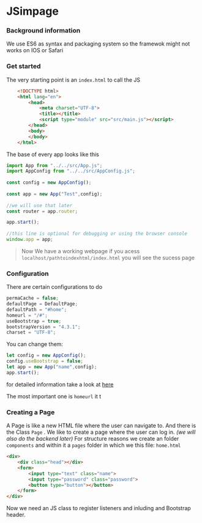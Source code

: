 # JSimpage
### Background information
We use ES6 as syntax and packaging system so the framewok might not works on IOS or Safari
### Get started
The very starting point is an `index.html` to call the JS
````html
    <!DOCTYPE html>  
    <html lang="en">  
	    <head>  
		    <meta charset="UTF-8">  
		    <title></title>  
		    <script type="module" src="src/main.js"></script>  
	    </head>  
	    <body>  
	    </body>  
    </html>
````
The base of every app looks like this
````javascript
import App from "../../src/App.js";  
import AppConfig from "../../src/AppConfig.js";
  
const config = new AppConfig(); 
  
const app = new App("Test",config); 
 
//we will use that later  
const router = app.router;  

app.start();  
  
//this line is optional for debugging or using the browser console  
window.app = app;
````

> Now We have a working webpage if you acess `localhost/pathtoindexhtml/index.html` you will see the sucess page
### Configuration
There are certain configurations to do
````js
permaCache = false;  
defaultPage = DefaultPage;  
defaultPath = "#home";
homeurl = "/#";  
useBootstrap = true;  
bootstrapVersion = "4.3.1";  
charset = "UTF-8";
````
You can change them:
````js
let config = new AppConfig();
config.useBootstrap = false;
let app = new App("name",config);
app.start();
````
for detailed information take a look at [here](Configuration.md)

The most important one is `homeurl` it t

### Creating a Page
A Page is like a new HTML file where the user can navigate to. And there is the Class `Page` . We like to create a page where the user can log in. *(we will also do the backend later)*
For structure reasons we create an folder `components` and within it a `pages` folder in which we this file: `home.html`
````html
<div>  
	<div class="head"></div>  
	<form>  
		<input type="text" class="name">  
		<input type="password" class="password">  
		<button type="button"></button>  
	</form>  
</div>
````
Now we need an JS class to register listeners and inluding and Bootstrap header.


<!--stackedit_data:
eyJoaXN0b3J5IjpbMTE3NjU5ODEzMSw5MjY2NDU4MTQsMTU2OD
Q3OTQxNiwtMTgzMjE2NTU5NCwyMzc0NzIwNDNdfQ==
-->
